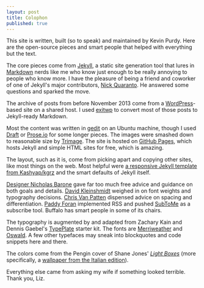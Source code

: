 ```yaml
---
layout: post
title: Colophon
published: true
---
```


This site is written, built (so to speak) and maintained by Kevin Purdy. Here are the open-source pieces and smart people that helped with everything but the text.

The core pieces come from [Jekyll](http://jekyllrb.com), a static site generation tool that lures in [Markdown](http://daringfireball.net/projects/markdown) nerds like me who know just enough to be really annoying to people who know more. I have the pleasure of being a friend and coworker of one of Jekyll's major contributors, [Nick Quaranto](http://quaran.to/). He answered some questions and sparked the move.

The archive of posts from before November 2013 come from a [WordPress](http://wordpress.com)-based site on a shared host. I used [exitwp](https://github.com/thomasf/exitwp) to convert most of those posts to Jekyll-ready Markdown.

Most the content was written in [gedit](http://projects.gnome.org/gedit/) on an Ubuntu machine, though I used [Draft](http://draftin.com) or [Prose.io](http://prose.io) for some longer pieces. The images were smashed down to reasonable size by [Trimage](http://trimage.org/). The site is hosted on [GitHub Pages](http://pages.github.com/), which hosts Jekyll and simple HTML sites for free, which is amazing.

The layout, such as it is, come from picking apart and copying other sites, like most things on the web. Most helpful were [a responsive Jekyll template from Kashyap/kgrz](http://kgrz.io/jekyll/2013/09/13/responsive-jekyll.html) and the smart defaults of Jekyll itself.

[Designer Nicholas Barone](http://nicholasbarone.com) gave far too much free advice and guidance on both goals and details. [David Kleinshmidt](https://twitter.com/zobar2) weighed in on font weights and typography decisions. [Chris Van Patten](http://chrisvanpatten.com) dispensed advice on spacing and differentiation. [Paddy Foran](http://paddy.io) implemented RSS and pushed [SubToMe](https://www.subtome.com/) as a subscribe tool. Buffalo has smart people in some of its chairs.

The typography is augmented by and adapted from Zachary Kain and Dennis Gaebel's [TypePlate](http://typeplate.com/) starter kit. The fonts are [Merriweather](https://www.google.com/webfonts/specimen/Merriweather) and [Oswald](http://www.google.com/fonts/specimen/Oswald). A few other typefaces may sneak into blockquotes and code snippets here and there.

The colors come from the Pengin cover of Shane Jones' [_Light Boxes_](http://www.amazon.com/Light-Boxes-Novel-Shane-Jones/dp/0143117785/) (more specifically, a [wallpaper from the Italian edition](http://aliceavaldi.wordpress.com/2011/05/01/light-boxes-io-sono-febbraio-di-shane-jones/)). 

Everything else came from asking my wife if something looked terrible. Thank you, Liz.
